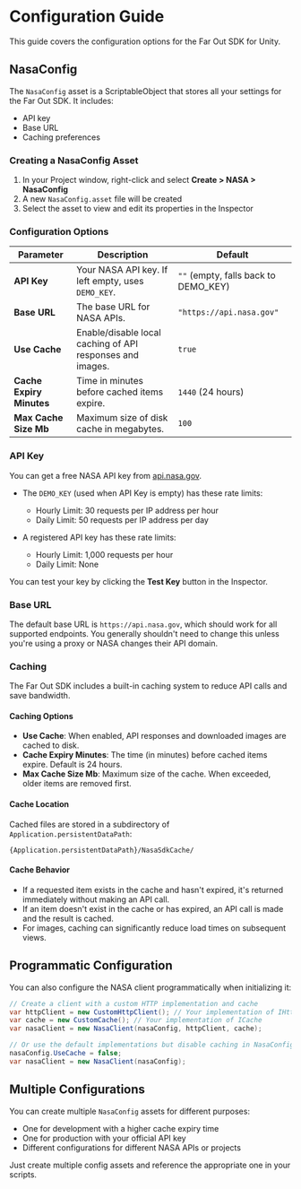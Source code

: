 # Configuration Guide

This guide covers the configuration options for the Far Out SDK for Unity.

## NasaConfig

The `NasaConfig` asset is a ScriptableObject that stores all your settings for the Far Out SDK. It includes:

- API key
- Base URL
- Caching preferences

### Creating a NasaConfig Asset

1. In your Project window, right-click and select **Create > NASA > NasaConfig**
2. A new `NasaConfig.asset` file will be created
3. Select the asset to view and edit its properties in the Inspector

### Configuration Options

| Parameter | Description | Default |
| --- | --- | --- |
| **API Key** | Your NASA API key. If left empty, uses `DEMO_KEY`. | `""` (empty, falls back to DEMO_KEY) |
| **Base URL** | The base URL for NASA APIs. | `"https://api.nasa.gov"` |
| **Use Cache** | Enable/disable local caching of API responses and images. | `true` |
| **Cache Expiry Minutes** | Time in minutes before cached items expire. | `1440` (24 hours) |
| **Max Cache Size Mb** | Maximum size of disk cache in megabytes. | `100` |

### API Key

You can get a free NASA API key from [api.nasa.gov](https://api.nasa.gov/).

- The `DEMO_KEY` (used when API Key is empty) has these rate limits:
  - Hourly Limit: 30 requests per IP address per hour
  - Daily Limit: 50 requests per IP address per day

- A registered API key has these rate limits:
  - Hourly Limit: 1,000 requests per hour
  - Daily Limit: None

You can test your key by clicking the **Test Key** button in the Inspector.

### Base URL

The default base URL is `https://api.nasa.gov`, which should work for all supported endpoints. You generally shouldn't need to change this unless you're using a proxy or NASA changes their API domain.

### Caching

The Far Out SDK includes a built-in caching system to reduce API calls and save bandwidth.

#### Caching Options

- **Use Cache**: When enabled, API responses and downloaded images are cached to disk.
- **Cache Expiry Minutes**: The time (in minutes) before cached items expire. Default is 24 hours.
- **Max Cache Size Mb**: Maximum size of the cache. When exceeded, older items are removed first.

#### Cache Location

Cached files are stored in a subdirectory of `Application.persistentDataPath`:

```
{Application.persistentDataPath}/NasaSdkCache/
```

#### Cache Behavior

- If a requested item exists in the cache and hasn't expired, it's returned immediately without making an API call.
- If an item doesn't exist in the cache or has expired, an API call is made and the result is cached.
- For images, caching can significantly reduce load times on subsequent views.

## Programmatic Configuration

You can also configure the NASA client programmatically when initializing it:

```csharp
// Create a client with a custom HTTP implementation and cache
var httpClient = new CustomHttpClient(); // Your implementation of IHttpClient
var cache = new CustomCache(); // Your implementation of ICache
var nasaClient = new NasaClient(nasaConfig, httpClient, cache);

// Or use the default implementations but disable caching in NasaConfig
nasaConfig.UseCache = false;
var nasaClient = new NasaClient(nasaConfig);
```

## Multiple Configurations

You can create multiple `NasaConfig` assets for different purposes:

- One for development with a higher cache expiry time
- One for production with your official API key
- Different configurations for different NASA APIs or projects

Just create multiple config assets and reference the appropriate one in your scripts.